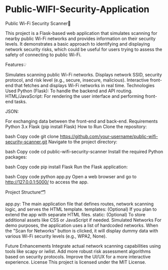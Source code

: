 # Public-WIFI-Security-Application

Public Wi-Fi Security Scanner🔎

This project is a Flask-based web application that simulates scanning for nearby public Wi-Fi networks and provides information on their security levels. It demonstrates a basic approach to identifying and displaying network security risks, which could be useful for users trying to assess the safety of connecting to public Wi-Fi.

Features💡

Simulates scanning public Wi-Fi networks.
Displays network SSID, security protocol, and risk level (e.g., secure, insecure, malicious).
Interactive front-end that fetches and displays Wi-Fi networks in real time.
Technologies Used
Python (Flask):
To handle the backend and API routing.
HTML/JavaScript: For rendering the user interface and performing front-end tasks.


JSON:

For exchanging data between the front-end and back-end.
Requirements
Python 3.x
Flask (pip install Flask)
How to Run
Clone the repository:

bash
Copy code
git clone https://github.com/your-username/public-wifi-security-scanner.git
Navigate to the project directory:

bash
Copy code
cd public-wifi-security-scanner
Install the required Python packages:

bash
Copy code
pip install Flask
Run the Flask application:

bash
Copy code
python app.py
Open a web browser and go to http://127.0.0.1:5000/ to access the app.

Project Structure🗂️

app.py: The main application file that defines routes, network scanning logic, and serves the HTML template.
templates: (Optional) If you plan to extend the app with separate HTML files.
static:
(Optional) To store additional assets like CSS or JavaScript if needed.
Simulated Networks
For demo purposes, the application uses a list of hardcoded networks. When the "Scan for Networks" button is clicked, it will display dummy data with various Wi-Fi security levels (e.g., WPA2, None).

Future Enhancements
Integrate actual network scanning capabilities using tools like scapy or iwlist.
Add more robust risk assessment algorithms based on security protocols.
Improve the UI/UX for a more interactive experience.
License
This project is licensed under the MIT License.
